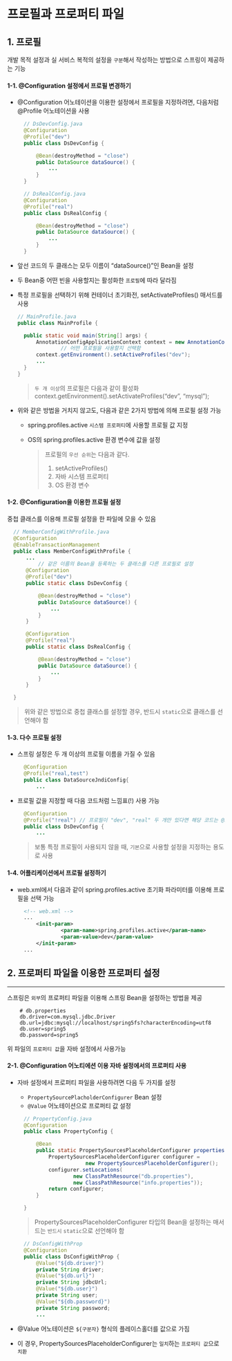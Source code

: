 # 프로필과 프로퍼티 파일



## 1. 프로필

개발 목적 설정과 실 서비스 복적의 설정을 `구분`해서 작성하는 방법으로 스프링이 제공하는 기능



#### 1-1. @Configuration 설정에서 프로필 변경하기

- @Configuration 어노테이션을 이용한 설정에서 프로필을 지정하려면, 다음처럼 @Profile 어노테이션을 사용

  ```java
    // DsDevConfig.java
    @Configuration
    @Profile("dev")
    public class DsDevConfig {
  
        @Bean(destroyMethod = "close")
        public DataSource dataSource() {
            ...
        }
    }
  
    // DsRealConfig.java
    @Configuration
    @Profile("real")
    public class DsRealConfig {
  
        @Bean(destroyMethod = "close")
        public DataSource dataSource() {
            ...
        }
    }
  ```

- 앞선 코드의 두 클래스는 모두 이름이 “dataSource()”인 Bean을 설정

- 두 Bean중 어떤 빈을 사용할지는 활성화한 `프로필`에 따라 달라짐

- 특정 프로필을 선택하기 위해 컨테이너 초기화전, setActivateProfiles() 매서드를 사용

  ```java
  // MainProfile.java
  public class MainProfile {
  
    public static void main(String[] args) {
        AnnotationConfigApplicationContext context = new AnnotationConfigApplicationContext();
                // 어떤 프로필을 사용할지 선택함
        context.getEnvironment().setActiveProfiles("dev");
        ...
    }
  }
  ```

  > `두 개 이상`의 프로필은 다음과 같이 활성화
  > context.getEnvironment().setActivateProfiles(“dev”, “mysql”);

- 위와 같은 방법을 거치지 않고도, 다음과 같은 2가지 방법에 의해 프로필 설정 가능

  - spring.profiles.active `시스템 프로퍼티`에 사용할 프로필 값 지정

  - OS의 spring.profiles.active 환경 변수에 값을 설정

    > 프로필의 `우선 순위`는 다음과 같다.
    >
    > 1. setActiveProfiles()
    > 2. 자바 시스템 프로퍼티
    > 3. OS 환경 변수



#### 1-2. @Configuration을 이용한 프로필 설정

 중첩 클래스를 이용해 프로필 설정을 한 파일에 모을 수 있음

```java
  // MemberConfigWithProfile.java
  @Configuration
  @EnableTransactionManagement
  public class MemberConfigWithProfile {
      ...
          // 같은 이름의 Bean을 등록하는 두 클래스를 다른 프로필로 설정  
      @Configuration
      @Profile("dev")
      public static class DsDevConfig {

          @Bean(destroyMethod = "close")
          public DataSource dataSource() {
              ...
          }
      }

      @Configuration
      @Profile("real")
      public static class DsRealConfig {

          @Bean(destroyMethod = "close")
          public DataSource dataSource() {
              ...
          }
      }

  }
```

> 위와 같은 방법으로 중첩 클래스를 설정할 경우, 반드시 `static`으로 클래스를 선언해야 함



#### 1-3. 다수 프로필 설정

- 스프링 설정은 두 개 이상의 프로필 이름을 가질 수 있음

  ```java
    @Configuration
    @Profile("real,test")
    public class DataSourceJndiConfig{
        ...
  ```

- 프로필 값을 지정할 때 다음 코드처럼 느낌표(!) 사용 가능

  ```java
    @Configuration
    @Profile("!real") // 프로필이 "dev", "real" 두 개만 있다면 해당 코드는 @Profile("dev")와 동일한 코드
    public class DsDevConfig {
        ...
  ```

  > 보통 특정 프로필이 사용되지 않을 때, `기본`으로 사용할 설정을 지정하는 용도로 사용

  

#### 1-4. 어플리케이션에서 프로필 설정하기

- web.xml에서 다음과 같이 spring.profiles.active 초기화 파라미터를 이용해 프로필을 선택 가능

  ```xml
    <!-- web.xml -->
    ...
        <init-param>
                <param-name>spring.profiles.active</param-name>
                <param-value>dev</param-value>
        </init-param>
    ...
  ```

  

## 2. 프로퍼티 파일을 이용한 프로퍼티 설정

------

스프링은 `외부`의 프로퍼티 파일을 이용해 스프링 Bean을 설정하는 방법을 제공

```properties
    # db.properties
    db.driver=com.mysql.jdbc.Driver
    db.url=jdbc:mysql://localhost/spring5fs?characterEncoding=utf8
    db.user=spring5
    db.password=spring5
```

위 파일의 `프로퍼티 값`을 자바 설정에서 사용가능



#### 2-1. @Configuration 어노티에션 이용 자바 설정에서의 프로퍼티 사용

- 자바 설정에서 프로퍼티 파일을 사용하려면 다음 두 가지를 설정

  - `PropertySourcePlacholderConfigurer` Bean 설정
  - `@Value` 어노테이션으로 프로퍼티 값 설정

  ```java
    // PropertyConfig.java
    @Configuration
    public class PropertyConfig {
  
        @Bean
        public static PropertySourcesPlaceholderConfigurer properties() {
            PropertySourcesPlaceholderConfigurer configurer = 
                        new PropertySourcesPlaceholderConfigurer();
            configurer.setLocations(
                    new ClassPathResource("db.properties"),
                    new ClassPathResource("info.properties"));
            return configurer;
        }
  
    }  
  ```

  > PropertySourcesPlaceholderConfigurer 타입의 Bean을 설정하는 매서드는 `반드시` `static`으로 선언해야 함

  ```java
    // DsConfigWithProp
    @Configuration
    public class DsConfigWithProp {
        @Value("${db.driver}")
        private String driver;
        @Value("${db.url}")
        private String jdbcUrl;
        @Value("${db.user}")
        private String user;
        @Value("${db.password}")
        private String password;
        ...
  ```

- @Value 어노테이션은 `${구분자}` 형식의 플레이스홀더를 값으로 가짐

- 이 경우, PropertySourcesPlaceholderConfigurer는 `일치`하는 `프로퍼티 값`으로 `치환`

